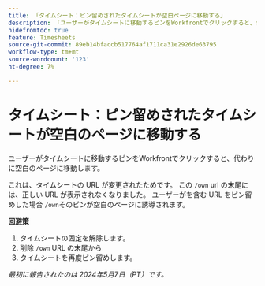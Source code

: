 ```yaml
---
title: 「タイムシート：ピン留めされたタイムシートが空白ページに移動する」
description: 「ユーザーがタイムシートに移動するピンをWorkfrontでクリックすると、代わりに空白のページに移動します。 回避策はあります。」
hidefromtoc: true
feature: Timesheets
source-git-commit: 89eb14bfaccb517764af1711ca31e2926de63795
workflow-type: tm+mt
source-wordcount: '123'
ht-degree: 7%

---
```



# タイムシート：ピン留めされたタイムシートが空白のページに移動する

ユーザーがタイムシートに移動するピンをWorkfrontでクリックすると、代わりに空白のページに移動します。

これは、タイムシートの URL が変更されたためです。 この `/own` url の末尾には、正しい URL が表示されなくなりました。 ユーザーがを含む URL をピン留めした場合 `/own`そのピンが空白のページに誘導されます。

**回避策**

1. タイムシートの固定を解除します。
1. 削除 `/own` URL の末尾から
1. タイムシートを再度ピン留めします。

_最初に報告されたのは 2024年5月7日（PT）です。_

